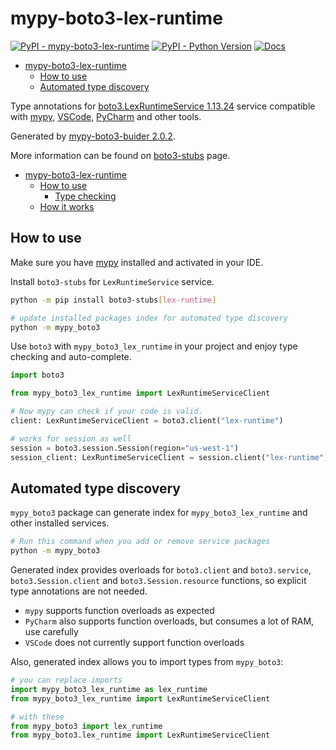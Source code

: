 # mypy-boto3-lex-runtime

[![PyPI - mypy-boto3-lex-runtime](https://img.shields.io/pypi/v/mypy-boto3-lex-runtime.svg?color=blue)](https://pypi.org/project/mypy-boto3-lex-runtime)
[![PyPI - Python Version](https://img.shields.io/pypi/pyversions/mypy-boto3-lex-runtime.svg?color=blue)](https://pypi.org/project/mypy-boto3-lex-runtime)
[![Docs](https://img.shields.io/readthedocs/mypy-boto3-builder.svg?color=blue)](https://mypy-boto3-builder.readthedocs.io/)

- [mypy-boto3-lex-runtime](#mypy-boto3-lex-runtime)
  - [How to use](#how-to-use)
  - [Automated type discovery](#automated-type-discovery)


Type annotations for
[boto3.LexRuntimeService 1.13.24](https://boto3.amazonaws.com/v1/documentation/api/1.13.24/reference/services/lex-runtime.html#LexRuntimeService) service
compatible with [mypy](https://github.com/python/mypy), [VSCode](https://code.visualstudio.com/),
[PyCharm](https://www.jetbrains.com/pycharm/) and other tools.

Generated by [mypy-boto3-buider 2.0.2](https://github.com/vemel/mypy_boto3_builder).

More information can be found on [boto3-stubs](https://pypi.org/project/boto3-stubs/) page.

- [mypy-boto3-lex-runtime](#mypy-boto3-lex-runtime)
  - [How to use](#how-to-use)
    - [Type checking](#type-checking)
  - [How it works](#how-it-works)

## How to use

Make sure you have [mypy](https://github.com/python/mypy) installed and activated in your IDE.

Install `boto3-stubs` for `LexRuntimeService` service.

```bash
python -m pip install boto3-stubs[lex-runtime]

# update installed packages index for automated type discovery
python -m mypy_boto3
```

Use `boto3` with `mypy_boto3_lex_runtime` in your project and enjoy type checking and auto-complete.

```python
import boto3

from mypy_boto3_lex_runtime import LexRuntimeServiceClient

# Now mypy can check if your code is valid.
client: LexRuntimeServiceClient = boto3.client("lex-runtime")

# works for session as well
session = boto3.session.Session(region="us-west-1")
session_client: LexRuntimeServiceClient = session.client("lex-runtime")

```

## Automated type discovery

`mypy_boto3` package can generate index for `mypy_boto3_lex_runtime` and other installed services.

```bash
# Run this command when you add or remove service packages
python -m mypy_boto3
```

Generated index provides overloads for `boto3.client` and `boto3.service`,
`boto3.Session.client` and `boto3.Session.resource` functions,
so explicit type annotations are not needed.

- `mypy` supports function overloads as expected
- `PyCharm` also supports function overloads, but consumes a lot of RAM, use carefully
- `VSCode` does not currently support function overloads

Also, generated index allows you to import types from `mypy_boto3`:

```python
# you can replace imports
import mypy_boto3_lex_runtime as lex_runtime
from mypy_boto3_lex_runtime import LexRuntimeServiceClient

# with these
from mypy_boto3 import lex_runtime
from mypy_boto3.lex_runtime import LexRuntimeServiceClient
```